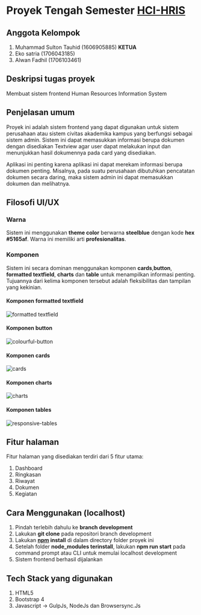 # Proyek Tengah Semester [HCI-HRIS](https://proyek-hci-hris.herokuapp.com)

## Anggota Kelompok
1. Muhammad Sulton Tauhid (1606905885) **KETUA**
2. Eko satria (1706043185)
3. Alwan Fadhil (1706103461)

## Deskripsi tugas proyek
Membuat sistem frontend Human Resources Information System

## Penjelasan umum
Proyek ini adalah sistem frontend yang dapat digunakan untuk sistem perusahaan atau sistem civitas akademika kampus yang berfungsi sebagai sistem admin. Sistem ini dapat memasukkan informasi berupa dokumen dengan disediakan Textview agar user dapat melakukan input dan menunjukkan hasil dokumennya pada card yang disediakan.

Aplikasi ini penting karena aplikasi ini dapat merekam informasi berupa dokumen penting. Misalnya, pada suatu perusahaan dibutuhkan pencatatan dokumen secara daring, maka sistem admin ini dapat memasukkan dokumen dan melihatnya.

## Filosofi UI/UX
### Warna
Sistem ini menggunakan __theme color__ berwarna __steelblue__ dengan kode **hex #5165af**. Warna ini memiliki arti **profesionalitas**.

### Komponen
Sistem ini secara dominan menggunakan komponen __cards__,__button__, __formatted textfield__, __charts__ dan __table__ untuk menampilkan informasi penting. Tujuannya dari kelima komponen tersebut adalah fleksibilitas dan tampilan yang kekinian.

#### Komponen formatted textfield
![formatted textfield]()

#### Komponen button
![colourful-button]()

#### Komponen cards
![cards]()

#### Komponen charts
![charts]()

#### Komponen tables
![responsive-tables]()

## Fitur halaman
Fitur halaman yang disediakan terdiri dari 5 fitur utama:
1. Dashboard
2. Ringkasan
3. Riwayat
4. Dokumen
5. Kegiatan

## Cara Menggunakan (localhost)
1. Pindah terlebih dahulu ke **branch development**
2. Lakukan **git clone** pada repositori branch development
3. Lakukan **[npm](https://nodejs.org/en/download/) install** di dalam directory folder proyek ini
4. Setelah folder **node_modules terinstall**, lakukan **npm run start** pada command prompt atau CLI untuk memulai localhost development
5. Sistem frontend berhasil dijalankan

## Tech Stack yang digunakan
1. HTML5
2. Bootstrap 4
3. Javascript -> GulpJs, NodeJs dan Browsersync.Js
